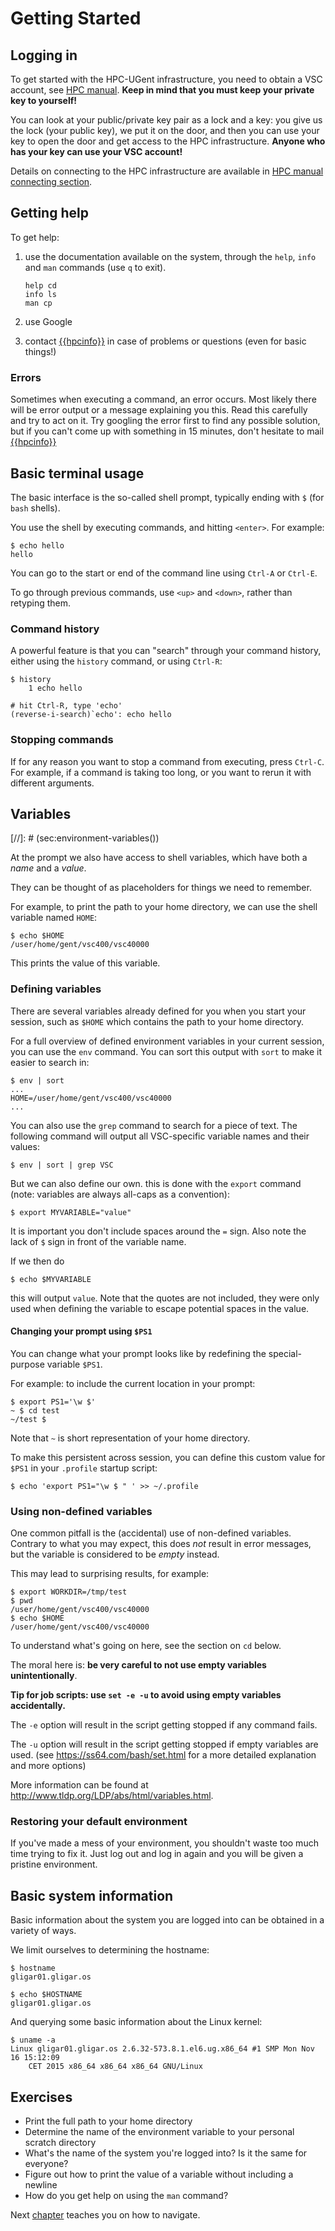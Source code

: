 # Getting Started

## Logging in

To get started with the HPC-UGent infrastructure, you need to obtain a
VSC account, see [HPC manual](../account.md). **Keep in mind that you
must keep your private key to yourself!**

You can look at your public/private key pair as a lock and a key: you
give us the lock (your public key), we put it on the door, and then you
can use your key to open the door and get access to the HPC
infrastructure. **Anyone who has your key can use your VSC account!**

Details on connecting to the HPC infrastructure are available in [HPC
manual connecting section](../connecting.md).

## Getting help

To get help:

1.  use the documentation available on the system, through the
    `help`, `info` and `man` commands (use `q` to exit).
    ``` 
    help cd 
    info ls 
    man cp 
    ```
2.  use Google

3. contact [{{hpcinfo}}](mailto:{{hpcinfo}}) in case
of problems or questions (even for basic things!)

### Errors

Sometimes when executing a command, an error occurs. Most likely there
will be error output or a message explaining you this. Read this
carefully and try to act on it. Try googling the error first to find any
possible solution, but if you can't come up with something in 15
minutes, don't hesitate to mail 
[{{hpcinfo}}](mailto:{{hpcinfo}})

## Basic terminal usage

The basic interface is the so-called shell prompt, typically ending with
`$` (for `bash` shells).

You use the shell by executing commands, and hitting
`<enter>`. For example: 

```
$ echo hello 
hello 
```

You can go to the start or end of the command line using
`Ctrl-A` or `Ctrl-E`.

To go through previous commands, use `<up>` and
`<down>`, rather than retyping them.

### Command history

A powerful feature is that you can "search" through your command
history, either using the `history` command, or using
`Ctrl-R`: 
```
$ history
    1 echo hello

# hit Ctrl-R, type 'echo' 
(reverse-i-search)`echo': echo hello
```

### Stopping commands

If for any reason you want to stop a command from executing, press
`Ctrl-C`. For example, if a command is taking too long, or
you want to rerun it with different arguments.

## Variables

[//]: # (sec:environment-variables())

At the prompt we also have access to shell variables, which have both a
*name* and a *value*.

They can be thought of as placeholders for things we need to remember.

For example, to print the path to your home directory, we can use the
shell variable named `HOME`:

```
$ echo $HOME 
/user/home/gent/vsc400/vsc40000
```

This prints the value of this variable.

### Defining variables

There are several variables already defined for you when you start your
session, such as `$HOME` which contains the path to your
home directory.

For a full overview of defined environment variables in your current
session, you can use the `env` command. You can sort this
output with `sort` to make it easier to search in:

```
$ env | sort 
...
HOME=/user/home/gent/vsc400/vsc40000 
... 
```

You can also use the `grep` command to search for a piece of
text. The following command will output all VSC-specific variable names
and their values:

```
$ env | sort | grep VSC
```

But we can also define our own. this is done with the
`export` command (note: variables are always all-caps as a
convention):

```
$ export MYVARIABLE="value"
```

It is important you don't include spaces around the `=`
sign. Also note the lack of `$` sign in front of the
variable name.

If we then do 
```
$ echo $MYVARIABLE
```

this will output `value`. Note that the quotes are not
included, they were only used when defining the variable to escape
potential spaces in the value.

#### Changing your prompt using `$PS1`

You can change what your prompt looks like by redefining the
special-purpose variable `$PS1`.

For example: to include the current location in your prompt:
```
$ export PS1='\w $'
~ $ cd test 
~/test $ 
```

Note that `~` is short representation of your home
directory.

To make this persistent across session, you can define this custom value
for `$PS1` in your `.profile` startup script:
```
$ echo 'export PS1="\w $ " ' >> ~/.profile
```

### Using non-defined variables

One common pitfall is the (accidental) use of non-defined variables.
Contrary to what you may expect, this does *not* result in error
messages, but the variable is considered to be *empty* instead.

This may lead to surprising results, for example: 
```
$ export WORKDIR=/tmp/test 
$ pwd
/user/home/gent/vsc400/vsc40000 
$ echo $HOME
/user/home/gent/vsc400/vsc40000 
```

To understand what's going on here, see the section on `cd` below.

The moral here is: **be very careful to not use empty variables
unintentionally**.

**Tip for job scripts: use `set -e -u` to avoid using empty variables
accidentally.**

The `-e` option will result in the script getting stopped if
any command fails.

The `-u` option will result in the script getting stopped if
empty variables are used. (see <https://ss64.com/bash/set.html> for
a more detailed explanation and more options)

More information can be found at
<http://www.tldp.org/LDP/abs/html/variables.html>.

### Restoring your default environment

If you've made a mess of your environment, you shouldn't waste too
much time trying to fix it. Just log out and log in again and you will
be given a pristine environment.

## Basic system information

Basic information about the system you are logged into can be obtained
in a variety of ways.

We limit ourselves to determining the hostname: 
```
$ hostname 
gligar01.gligar.os

$ echo $HOSTNAME 
gligar01.gligar.os 
```

And querying some basic information about the Linux kernel:
```
$ uname -a 
Linux gligar01.gligar.os 2.6.32-573.8.1.el6.ug.x86_64 #1 SMP Mon Nov 16 15:12:09
	CET 2015 x86_64 x86_64 x86_64 GNU/Linux 
```

## Exercises

- Print the full path to your home directory
- Determine the name of the environment variable to your personal scratch directory
- What's the name of the system you\'re logged into? Is it the same for everyone?
- Figure out how to print the value of a variable without including a newline
- How do you get help on using the `man` command?

Next [chapter](navigating.md) teaches you on how to navigate.
